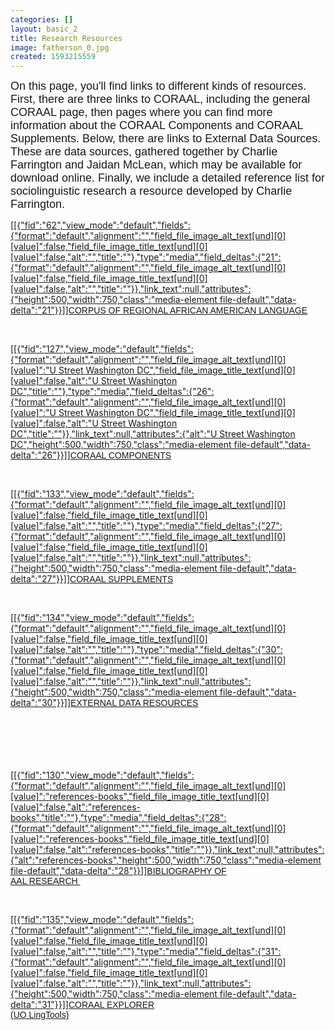 ```yaml
---
categories: []
layout: basic_2
title: Research Resources
image: fatherson_0.jpg
created: 1593215559
---
```

<p><span style="font-size:18px;"><span style="font-family:Arial,Helvetica,sans-serif;">On this page, you'll find links to different kinds of resources. First, there are three links to CORAAL, including the general CORAAL page, then pages where you can find more information about the CORAAL Components and CORAAL Supplements. Below, there are links to External Data Sources. These are data sources, gathered together by Charlie Farrington and Jaidan McLean, which may be available for download online. Finally, we include a detailed reference list for sociolinguistic research a resource developed by Charlie Farrington.</span></span></p><div class="grid grid--3col"><div class="grid__item"><a class="button-photo button-photo--shade" href="/coraal"><span class="button-photo__photo">[[{"fid":"62","view_mode":"default","fields":{"format":"default","alignment":"","field_file_image_alt_text[und][0][value]":false,"field_file_image_title_text[und][0][value]":false,"alt":"","title":""},"type":"media","field_deltas":{"21":{"format":"default","alignment":"","field_file_image_alt_text[und][0][value]":false,"field_file_image_title_text[und][0][value]":false,"alt":"","title":""}},"link_text":null,"attributes":{"height":500,"width":750,"class":"media-element file-default","data-delta":"21"}}]]</span><span class="button-photo__caption"><span style="font-family:Trebuchet MS,Helvetica,sans-serif;">CORPUS OF REGIONAL AFRICAN AMERICAN LANGUAGE</span></span></a><p>&nbsp;</p></div><div class="grid__item"><a class="button-photo button-photo--shade" href="/coraal/components"><span class="button-photo__photo">[[{"fid":"127","view_mode":"default","fields":{"format":"default","alignment":"","field_file_image_alt_text[und][0][value]":"U Street Washington DC","field_file_image_title_text[und][0][value]":false,"alt":"U Street Washington DC","title":""},"type":"media","field_deltas":{"26":{"format":"default","alignment":"","field_file_image_alt_text[und][0][value]":"U Street Washington DC","field_file_image_title_text[und][0][value]":false,"alt":"U Street Washington DC","title":""}},"link_text":null,"attributes":{"alt":"U Street Washington DC","height":500,"width":750,"class":"media-element file-default","data-delta":"26"}}]]</span><span class="button-photo__caption"><span style="font-family:Trebuchet MS,Helvetica,sans-serif;">CORAAL COMPONENTS</span></span></a><p>&nbsp;</p></div><div class="grid__item"><a class="button-photo button-photo--shade" href="/coraal/supplements"><span class="button-photo__photo">[[{"fid":"133","view_mode":"default","fields":{"format":"default","alignment":"","field_file_image_alt_text[und][0][value]":false,"field_file_image_title_text[und][0][value]":false,"alt":"","title":""},"type":"media","field_deltas":{"27":{"format":"default","alignment":"","field_file_image_alt_text[und][0][value]":false,"field_file_image_title_text[und][0][value]":false,"alt":"","title":""}},"link_text":null,"attributes":{"height":500,"width":750,"class":"media-element file-default","data-delta":"27"}}]]</span><span class="button-photo__caption"><span style="font-family:Trebuchet MS,Helvetica,sans-serif;">CORAAL SUPPLEMENTS</span></span></a><p>&nbsp;</p></div><div class="grid__item"><p><a class="button-photo button-photo--shade" href="/resources/research/data"><span class="button-photo__photo">[[{"fid":"134","view_mode":"default","fields":{"format":"default","alignment":"","field_file_image_alt_text[und][0][value]":false,"field_file_image_title_text[und][0][value]":false,"alt":"","title":""},"type":"media","field_deltas":{"30":{"format":"default","alignment":"","field_file_image_alt_text[und][0][value]":false,"field_file_image_title_text[und][0][value]":false,"alt":"","title":""}},"link_text":null,"attributes":{"height":500,"width":750,"class":"media-element file-default","data-delta":"30"}}]]</span><span class="button-photo__caption"><span style="font-family:Trebuchet MS,Helvetica,sans-serif;">EXTERNAL DATA RESOURCES</span></span></a></p><br><br><br><br>&nbsp;</div><div class="grid__item"><a class="button-photo button-photo--shade" href="/aal/bibliography"><span class="button-photo__photo">[[{"fid":"130","view_mode":"default","fields":{"format":"default","alignment":"","field_file_image_alt_text[und][0][value]":"references-books","field_file_image_title_text[und][0][value]":false,"alt":"references-books","title":""},"type":"media","field_deltas":{"28":{"format":"default","alignment":"","field_file_image_alt_text[und][0][value]":"references-books","field_file_image_title_text[und][0][value]":false,"alt":"references-books","title":""}},"link_text":null,"attributes":{"alt":"references-books","height":500,"width":750,"class":"media-element file-default","data-delta":"28"}}]]</span><span class="button-photo__caption"><span style="font-family:Trebuchet MS,Helvetica,sans-serif;">BIBLIOGRAPHY OF<br>AAL RESEARCH&nbsp;</span></span></a><p>&nbsp;</p></div><div class="grid__item"><p><a class="button-photo button-photo--shade" href="http://lingtools.uoregon.edu/coraal/explorer/" target="_blank"><span class="button-photo__photo">[[{"fid":"135","view_mode":"default","fields":{"format":"default","alignment":"","field_file_image_alt_text[und][0][value]":false,"field_file_image_title_text[und][0][value]":false,"alt":"","title":""},"type":"media","field_deltas":{"31":{"format":"default","alignment":"","field_file_image_alt_text[und][0][value]":false,"field_file_image_title_text[und][0][value]":false,"alt":"","title":""}},"link_text":null,"attributes":{"height":500,"width":750,"class":"media-element file-default","data-delta":"31"}}]]</span><span class="button-photo__caption"><span style="font-family:Trebuchet MS,Helvetica,sans-serif;">CORAAL EXPLORER<br>(UO LingTools)</span></span></a></p></div></div><p>&nbsp;</p><p>&nbsp;</p>
